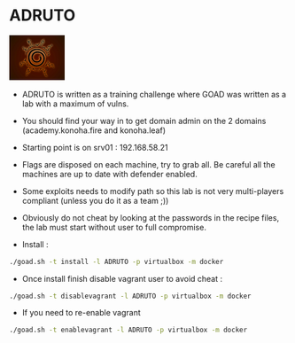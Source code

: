 # ADRUTO

<img src="./data/konoha.png" width="100px"/>

- ADRUTO is written as a training challenge where GOAD was written as a lab with a maximum of vulns.
- You should find your way in to get domain admin on the 2 domains (academy.konoha.fire and konoha.leaf)
- Starting point is on srv01 : 192.168.58.21

- Flags are disposed on each machine, try to grab all. Be careful all the machines are up to date with defender enabled.
- Some exploits needs to modify path so this lab is not very multi-players compliant (unless you do it as a team ;))
- Obviously do not cheat by looking at the passwords in the recipe files, the lab must start without user to full compromise.

- Install  :

```bash
./goad.sh -t install -l ADRUTO -p virtualbox -m docker
```

- Once install finish disable vagrant user to avoid cheat :

```bash
./goad.sh -t disablevagrant -l ADRUTO -p virtualbox -m docker
```

- If you need to re-enable vagrant

```bash
./goad.sh -t enablevagrant -l ADRUTO -p virtualbox -m docker
```
